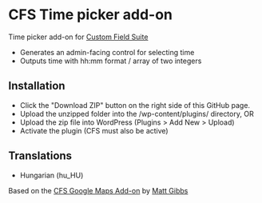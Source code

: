 CFS Time picker add-on
====================

Time picker add-on for [Custom Field Suite](http://docs.customfieldsuite.com/)

* Generates an admin-facing control for selecting time
* Outputs time with hh:mm format / array of two integers

## Installation
* Click the "Download ZIP" button on the right side of this GitHub page.
* Upload the unzipped folder into the /wp-content/plugins/ directory, OR
* Upload the zip file into WordPress (Plugins > Add New > Upload)
* Activate the plugin (CFS must also be active)

## Translations
* Hungarian (hu_HU)

Based on the [CFS Google Maps Add-on](https://github.com/mgibbs189/cfs-google-maps) by [Matt Gibbs](https://uproot.us/)